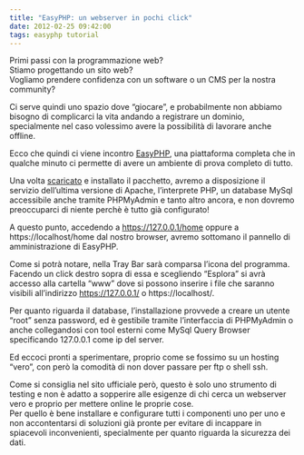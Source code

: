 ```yaml
---
title: "EasyPHP: un webserver in pochi click"
date: 2012-02-25 09:42:00
tags: easyphp tutorial
---
```


Primi passi con la programmazione web?  
Stiamo progettando un sito web?  
Vogliamo prendere confidenza con un software o un CMS per la nostra
community?

Ci serve quindi uno spazio dove “giocare”, e probabilmente non abbiamo
bisogno di complicarci la vita andando a registrare un dominio,
specialmente nel caso volessimo avere la possibilità di lavorare anche
offline.

Ecco che quindi ci viene incontro
[EasyPHP](https://easyphp.org/ "EasyPHP"), una piattaforma completa che
in qualche minuto ci permette di avere un ambiente di prova completo di
tutto.

Una volta
[scaricato](https://www.easyphp.org/download.php "Download EasyPHP") e
installato il pacchetto, avremo a disposizione il servizio dell’ultima
versione di Apache, l’interprete PHP, un database MySql accessibile
anche tramite PHPMyAdmin e tanto altro ancora, e non dovremo
preoccuparci di niente perchè è tutto già configurato!

A questo punto, accedendo a <https://127.0.0.1/home> oppure a
https://localhost/home dal nostro browser, avremo sottomano il pannello
di amministrazione di EasyPHP.

Come si potrà notare, nella Tray Bar sarà comparsa l’icona del
programma.  
Facendo un click destro sopra di essa e scegliendo “Esplora” si avrà
accesso alla cartella “www” dove si possono inserire i file che saranno
visibili all’indirizzo <https://127.0.0.1/> o https://localhost/.

Per quanto riguarda il database, l’installazione provvede a creare un
utente “root” senza password, ed è gestibile tramite l’interfaccia di
PHPMyAdmin o anche collegandosi con tool esterni come MySql Query
Browser specificando 127.0.0.1 come ip del server.

Ed eccoci pronti a sperimentare, proprio come se fossimo su un hosting
“vero”, con però la comodità di non dover passare per ftp o shell ssh.

Come si consiglia nel sito ufficiale però, questo è solo uno strumento
di testing e non è adatto a sopperire alle esigenze di chi cerca un
webserver vero e proprio per mettere online le proprie cose.  
Per quello è bene installare e configurare tutti i componenti uno per
uno e non accontentarsi di soluzioni già pronte per evitare di incappare
in spiacevoli inconvenienti, specialmente per quanto riguarda la
sicurezza dei dati.
